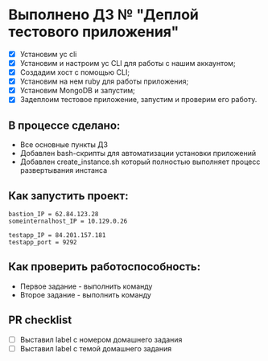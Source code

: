 # Выполнено ДЗ № "Деплой тестового приложения"

 - [x] Установим yc cli
 - [x] Установим и настроим yc CLI для работы с нашим аккаунтом;
 - [x] Создадим хост с помощью CLI;
 - [x] Установим на нем ruby для работы приложения;
 - [x] Установим MongoDB и запустим;
 - [x] Задеплоим тестовое приложение, запустим и проверим его работу.

## В процессе сделано:
 - Все основные пункты ДЗ
 - Добавлен bash-скрипты для автоматизации установки приложений
 - Добавлен create_instance.sh который полностью выполняет процесс развертывания инстанса

## Как запустить проект:
    bastion_IP = 62.84.123.28
    someinternalhost_IP = 10.129.0.26

    testapp_IP = 84.201.157.181
    testapp_port = 9292


## Как проверить работоспособность:
 - Первое задание - выполнить команду
 - Второе задание - выполнить команду

## PR checklist
 - [ ] Выставил label с номером домашнего задания
 - [ ] Выставил label с темой домашнего задания
